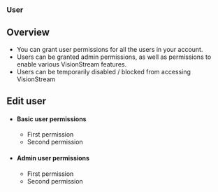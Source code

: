 ### User

## Overview

* You can grant user permissions for all the users in your account.
* Users can be granted admin permissions, as well as permissions to enable various VisionStream features.
* Users can be temporarily disabled / blocked from accessing VisionStream

## Edit user

- #### Basic user permissions
    - First permission
    - Second permission

- #### Admin user permissions
    - First permission
    - Second permission
